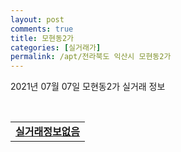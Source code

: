 ```yaml
---
layout: post
comments: true
title: 모현동2가
categories: [실거래가]
permalink: /apt/전라북도 익산시 모현동2가
---
```


2021년 07월 07일 모현동2가 실거래 정보

<script type="text/javascript">
  google.charts.load('current', {'packages':['corechart']});
  google.charts.setOnLoadCallback(drawChart);

  function drawChart() {
    var data = google.visualization.arrayToDataTable([['거래일', '매매', '전월세', '전매'], ['20-07', 8, 23, 0], ['20-08', 4, 32, 0], ['20-09', 13, 116, 0], ['20-10', 6, 137, 0], ['20-11', 9, 111, 0], ['20-12', 5, 35, 0], ['21-01', 8, 43, 0], ['21-02', 8, 60, 0], ['21-03', 7, 76, 0], ['21-04', 1, 49, 0], ['21-05', 1, 42, 0], ['21-06', 6, 34, 0], ['21-07', 0, 2, 0]]);

    var options = {
      title: '최근 유형별 거래량 추이',
      legend: { position: 'bottom' }
    };

    var chart = new google.visualization.LineChart(document.getElementById('columnchart_material'));
    chart.draw(data, (options));
  }
</script>

<div id="columnchart_material" style="width: 95%; margin-left: -35px; display: block"></div>
<br>
<table>
  <tr>
    <td colspan="4" style="font-weight: bold;"><a href="https://search.naver.com/search.naver?query=모현동2가 실거래정보없음">실거래정보없음</a></td>
  </tr>
    
</table>
    